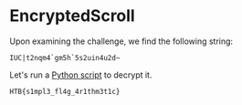 # EncryptedScroll

Upon examining the challenge, we find the following string:
```
IUC|t2nqm4`gm5h`5s2uin4u2d~
```

Let's run a [Python script](Decrypt.py) to decrypt it.

```
HTB{s1mpl3_fl4g_4r1thm3t1c}
```